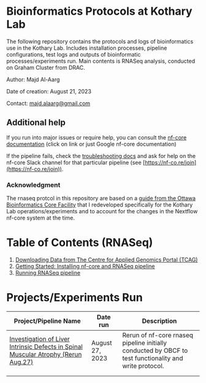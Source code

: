 


# Bioinformatics Protocols at Kothary Lab

The following repository contains the protocols and logs of bioinformatics use in the Kothary Lab. Includes installation processes, pipeline configurations, test logs and outputs of bioinformatic processes/experiments run. Main contents is RNASeq analysis, conducted on Graham Cluster from DRAC.

Author: Majd Al-Aarg

Date of creation: August 21, 2023

Contact: majd.alaarg@gmail.com 


## Additional help

If you run into major issues or require help, you can consult the [nf-core documentation](https://nf-co.re/docs/usage/introduction) (click on link or just Google nf-core documentation)

If the pipeline fails, check the  [troubleshooting docs](https://nf-co.re/docs/usage/troubleshooting/)  and ask for help on the nf-core Slack channel for that particular pipeline (see  [https://nf-co.re/join](https://nf-co.re/join)).

### Acknowledgment
The rnaseq protcol in this repository are based on a [guide from the Ottawa Bioinformatics Core Facility](https://gitlab.com/ohri/obcf-documentation/-/blob/master/Files/nfcore-rnaseq-graham-HOWTO.md?ref_type=heads) that I redeveloped specifically for the Kothary Lab operations/experiments and to account for the changes in the Nextflow nf-core system at the time.


# Table of Contents (RNASeq)
1. [Downloading Data from The Centre for Applied Genomics Portal (TCAG)](https://github.com/majd-alaarg/Bioinformatic-Protocols-at-Kothary-Lab/blob/1a8fcb7e59a4c5da75ac4fa32cc6ee53c7118d85/RNASeq/Guides/Downloading%20Data%20from%20The%20Centre%20for%20Applied%20Genomics%20Portal%20(TCAG).pdf)
2. [Getting Started: Installing nf-core and RNASeq pipeline](https://github.com/majd-alaarg/Bioinformatic-Protocols-at-Kothary-Lab/blob/main/RNASeq/Guides/Getting%20Started%3A%20Installing%20nf-core%20and%20RNASeq%20pipeline.md)
3. [Running RNASeq pipeline](https://github.com/majd-alaarg/Bioinformatic-Protocols-at-Kothary-Lab/blob/main/RNASeq/Guides/Running%20RNASeq%20pipeline.md)

# Projects/Experiments Run
| Project/Pipeline Name                                                               | Date run        | Description                                                                                              |
|-------------------------------------------------------------------------------------|-----------------|----------------------------------------------------------------------------------------------------------|
| [Investigation of Liver Intrinsic Defects in  Spinal Muscular Atrophy (Rerun Aug.27)](https://github.com/majd-alaarg/Bioinformatic-Protocols-at-Kothary-Lab/tree/main/RNASeq/Projects/Investigation%20of%20Liver%20Intrinsic%20Defects%20in%20Spinal%20Muscular%20Atrophy%20(Rerun%20Aug.27)) | August 27, 2023 | Rerun of nf-core rnaseq pipeline initially  conducted by OBCF to test functionality and  write protocol. |
|                                                                                     |                 |                                                                                                          |
|                                                                                     |                 |                                                                                                          |
